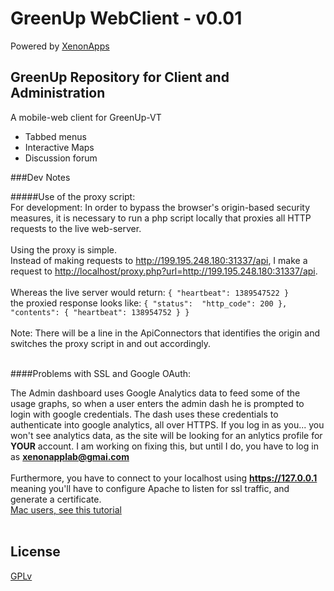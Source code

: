 




GreenUp WebClient  - v0.01
=========
Powered by <a href="http://xenonapps.com">XenonApps</a>

GreenUp Repository for Client and Administration
------------------------------------------------------------------------

A mobile-web client for GreenUp-VT 

 - Tabbed menus
 - Interactive Maps
 - Discussion forum



###Dev Notes

#####Use of the proxy script:<br />
For development: In order to bypass the browser's origin-based security measures, it is necessary to run a php script locally that proxies
all HTTP requests to the live web-server.<br /><br />
Using the proxy is simple.<br />Instead of making requests to http://199.195.248.180:31337/api,
I make a request to <a href="http://localhost/proxy.php?url=http://199.195.248.180:31337/api">http://localhost/proxy.php?url=http://199.195.248.180:31337/api</a>. <br /><br />
Whereas the live server would return: `{ "heartbeat": 1389547522 }`<br />
the proxied response looks like: `{ "status":  "http_code": 200 }, "contents": { "heartbeat": 138954752 } }`<br /><br />
Note:  There will be a line in the ApiConnectors that identifies the origin and switches the proxy script in and out accordingly.<br /><br />
 
####Problems with SSL and Google OAuth:

 The Admin dashboard uses Google Analytics data to feed some of the usage graphs, so when a user enters the admin dash he is prompted to login
 with google credentials. The dash uses these credentials to authenticate into google analytics, all over HTTPS. If you log in as you... you won't see analytics data,
 as the site will be looking for an anlytics profile for <b>YOUR</b> account.
 I am working on fixing this, but until I do, you have to log in as <b>xenonapplab@gmai.com</b><br /><br />
 Furthermore, you have to connect to your localhost using <b>https://127.0.0.1</b> meaning you'll have to configure Apache to listen for ssl traffic,
 and generate a certificate.<br />
 <A href="http://webdevstudios.com/2013/05/24/how-to-set-up-ssl-with-osx-mountain-lions-built-in-apache/">Mac users, see this tutorial</a><br /><br />



License
--

<a href="3http://www.gnu.org/licenses/gpl.html">GPLv</a>
